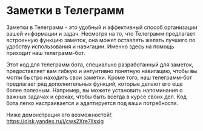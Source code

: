 # Заметки в Телеграмм
Заметки в Телеграмм - это удобный и эффективный способ организации вашей информации и задач. Несмотря на то, что Телеграмм предлагает встроенную функцию заметок, она может оставлять желать лучшего по удобству использования и навигации. Именно здесь на помощь приходит наш телеграмм-бот.

Этот код для телеграмм бота, специально разработанный для заметок, предоставляет вам гибкую и интуитивно понятную навигацию, чтобы вы могли быстро находить свои заметки.
Кроме того, наш телеграмм-бот предлагает ряд дополнительных функций, которые делают его еще более полезным. Например, вы можете установить напоминания о важных задачах и сроках, чтобы быть всегда в курсе своих дел.
Код бота легко настраивается и адаптируется под ваши потребности. 

Ниже демонстрация его возможностей!:
https://disk.yandex.ru/i/cws2Xre7llsxig
